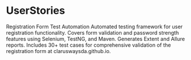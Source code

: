 # UserStories
Registration Form Test Automation
Automated testing framework for user registration functionality. Covers form validation and password strength features using Selenium, TestNG, and Maven. Generates Extent and Allure reports. Includes 30+ test cases for comprehensive validation of the registration form at claruswaysda.github.io.
